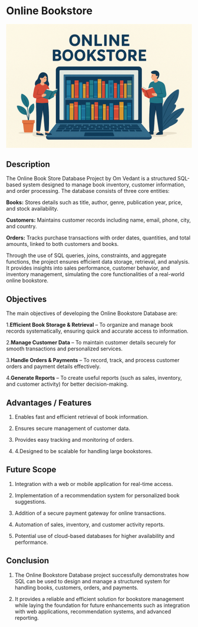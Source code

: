 # Online Bookstore

![Company Logo](https://github.com/omvedant01-cloud/Online-Bookstore/blob/main/image.png)

## Description
The Online Book Store Database Project by Om Vedant is a structured SQL-based system designed to manage book inventory, customer information, and order processing. The database consists of three core entities: 

 **Books:** Stores details such as title, author, genre, publication year,
 price, and stock availability.

 **Customers:** Maintains customer records including name, email,
 phone, city, and country.
 
 **Orders:** Tracks purchase transactions with order dates, quantities,
 and total amounts, linked to both customers and books.
 
 Through the use of SQL queries, joins, constraints, and aggregate
 functions, the project ensures efficient data storage, retrieval, and
 analysis. It provides insights into sales performance, customer
 behavior, and inventory management, simulating the core
 functionalities of a real-world online bookstore.

 ## Objectives 
 The main objectives of developing the Online Bookstore Database are:
 
 1.**Efficient Book Storage & Retrieval** – To organize and manage book records systematically, ensuring quick and accurate access    to information.
 
 2.**Manage Customer Data** – To maintain customer details securely for smooth transactions and personalized services.
 
 3.**Handle Orders & Payments** – To record, track, and process customer orders and payment details effectively.
 
 4.**Generate Reports** – To create useful reports (such as sales, inventory, and customer activity) for better decision-making.

## Advantages / Features

 1. Enables fast and efficient retrieval of book information.
 
 2. Ensures secure management of customer data.
 
 3. Provides easy tracking and monitoring of orders.

 4.  4.Designed to be scalable for handling large bookstores.

## Future Scope
 
 1. Integration with a web or mobile application for real-time access.
 
 2. Implementation of a recommendation system for personalized book suggestions.
 
 3. Addition of a secure payment gateway for online
 transactions.
 
 4. Automation of sales, inventory, and customer activity
 reports.
 
 5. Potential use of cloud-based databases for higher
 availability and performance.

## Conclusion

 1. The Online Bookstore Database project successfully demonstrates how SQL can be used to design and manage a structured system for  handling books, customers, orders, and payments.
    
 2. It provides a reliable and efficient solution for bookstore management while laying the foundation for future enhancements such as integration with web applications, recommendation systems, and advanced reporting.











 
